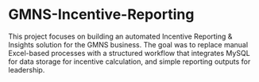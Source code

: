 # GMNS-Incentive-Reporting
This project focuses on building an automated Incentive Reporting &amp; Insights solution for the GMNS business. The goal was to replace manual Excel-based processes with a structured workflow that integrates MySQL for data storage for incentive calculation, and simple reporting outputs for leadership.

